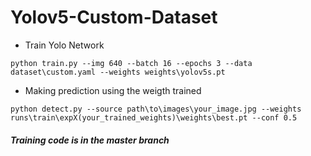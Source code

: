 # Yolov5-Custom-Dataset
* Train Yolo Network

```
python train.py --img 640 --batch 16 --epochs 3 --data dataset\custom.yaml --weights weights\yolov5s.pt  
```

* Making prediction using the weigth trained
```
python detect.py --source path\to\images\your_image.jpg --weights runs\train\expX(your_trained_weights)\weights\best.pt --conf 0.5 
```



##### Training code is in the master branch
